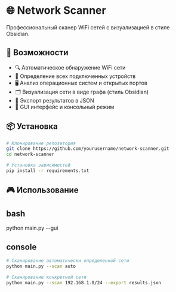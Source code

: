 # 🌐 Network Scanner

Профессиональный сканер WiFi сетей с визуализацией в стиле Obsidian.

## 🚀 Возможности

- 🔍 Автоматическое обнаружение WiFi сети
- 📱 Определение всех подключенных устройств
- 🖥️ Анализ операционных систем и открытых портов
- 🗂️ Визуализация сети в виде графа (стиль Obsidian)
- 💾 Экспорт результатов в JSON
- 🎯 GUI интерфейс и консольный режим


## 📦 Установка

```bash
# Клонирование репозитория
git clone https://github.com/yourusername/network-scanner.git
cd network-scanner

# Установка зависимостей
pip install -r requirements.txt
```
## 🎮 Использование

## bash

python main.py --gui

## console

```bash
# Сканирование автоматически определенной сети
python main.py --scan auto

# Сканирование конкретной сети
python main.py --scan 192.168.1.0/24 --export results.json
```
